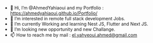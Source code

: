 - 👋 Hi, I’m @AhmedYahiaoui and my Portfolio : https://ahmedyahiaoui.github.io/Portfolio/
- 👀 I’m interested in remote full stack development Jobs.
- 🌱 I’m currently Working and learning Nest JS, Flutter and Next JS.
- 💞️ I’m looking new opportunity and new Challange.
- 📫 How to reach me by mail : el.yahyeoui.ahmed@gmail.com

<!---
AhmedYahiaoui/AhmedYahiaoui is a ✨ special ✨ repository because its `README.md` (this file) appears on your GitHub profile.
You can click the Preview link to take a look at your changes.
--->
